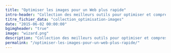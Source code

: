 ```yaml
---
title: "Optimiser les images pour un Web plus rapide"
intro-header: "Collection des meilleurs outils pour optimiser et compresser vos fichiers image."
titre_fichier_data: "collection_optimisation-images"
date: "2015-06-02 00:00:00"
bgimgheader: "true"
image: "wizard.png"
description: "Collection des meilleurs outils pour optimiser et compresser vos fichiers PNG et JPG"
permalink: "/optimiser-les-images-pour-un-web-plus-rapide/"
---
```

